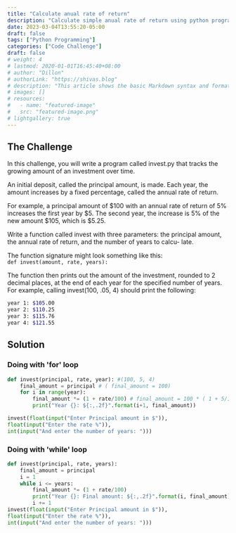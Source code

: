 ```yaml
---
title: "Calculate anual rate of return"
description: "Calculate simple anual rate of return using python programming language"
date: 2023-03-04T13:55:20-05:00
draft: false
tags: ["Python Programming"]
categories: ["Code Challenge"]
draft: false
# weight: 4
# lastmod: 2020-01-01T16:45:40+08:00
# author: "Dillon"
# authorLink: "https://shivas.blog"
# description: "This article shows the basic Markdown syntax and format."
# images: []
# resources:
#   - name: "featured-image"
#   src: "featured-image.png"
# lightgallery: true
---
```


## The Challenge
In this challenge, you will write a program called invest.py that tracks the growing amount of an investment over time.  

An initial deposit, called the principal amount, is made. Each year, the amount increases by a fixed percentage, called the annual rate of return.


For example, a principal amount of $100 with an annual rate of return of 5% increases the first
year by $5. The second year, the increase is 5% of the new amount $105, which is $5.25.


Write a function called invest with three parameters: the principal amount, the annual rate of return, and the number of years to calcu- late.

The function signature might look something like this:  
`def invest(amount, rate, years):`

The function then prints out the amount of the investment, rounded to 2 decimal places, at the end of each year for the specified number of years.  For example, calling invest(100, .05, 4) should print the following:

```zsh
year 1: $105.00
year 2: $110.25
year 3: $115.76
year 4: $121.55
```

## Solution

### Doing with 'for' loop
```python
def invest(principal, rate, year): #(100, 5, 4)
    final_amount = principal # ( final_amount = 100)
    for i in range(year):
        final_amount *= (1 + rate/100) # final_amount = 100 * ( 1 + 5/100)
        print("Year {}: ${:,.2f}".format(i+1, final_amount))

invest(float(input("Enter Principal amount in $")), 
float(input("Enter the rate %")), 
int(input("And enter the number of years: ")))
```

### Doing with 'while' loop
```python
def invest(principal, rate, years):
    final_amount = principal
    i = 1
    while i <= years:
        final_amount *= (1 + rate/100)
        print("Year {}: Final amount: ${:,.2f}".format(i, final_amount))
        i += 1
invest(float(input("Enter Principal amount in $")), 
float(input("Enter the rate %")), 
int(input("And enter the number of years: ")))
```
